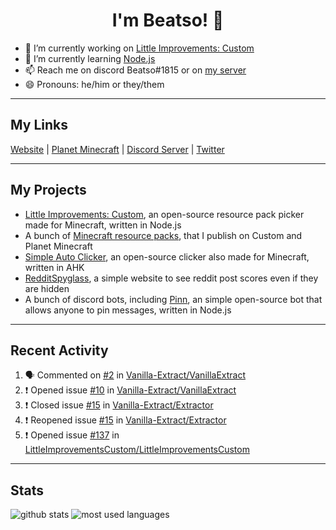 <h1 align="center">I'm Beatso! 👋</h1>

- 🔭 I’m currently working on [Little Improvements: Custom](https://github.com/LittleImprovementsCustom/LittleImprovementsCustom)
- 🌱 I’m currently learning [Node.js](https://nodejs.org/)
- 📫 Reach me on discord Beatso#1815 or on [my server](https://discord.gg/bNcZjFe)
- 😄 Pronouns: he/him or they/them

---

## My Links
[Website](https://www.beatso.tk/) | 
[Planet Minecraft](https://www.planetminecraft.com/member/beatso/) |
[Discord Server](https://discord.gg/bNcZjFe) |
[Twitter](https://twitter.com/beatso_)

---

## My Projects
- [Little Improvements: Custom](https://github.com/LittleImprovementsCustom/LittleImprovementsCustom), an open-source resource pack picker made for Minecraft, written in Node.js
- A bunch of [Minecraft resource packs](https://www.planetminecraft.com/member/beatso/submissions/texture-packs/?morder=order_popularity), that I publish on Custom and Planet Minecraft
- [Simple Auto Clicker](https://github.com/Beatso/SimpleAutoClicker), an open-source clicker also made for Minecraft, written in AHK
- [RedditSpyglass](https://github.com/Beatso/RedditSpyglass), a simple website to see reddit post scores even if they are hidden
- A bunch of discord bots, including [Pinn](https://github.com/Beatso/Pinn), an simple open-source bot that allows anyone to pin messages, written in Node.js

---

## Recent Activity
<!--START_SECTION:activity-->
1. 🗣 Commented on [#2](https://github.com/Vanilla-Extract/VanillaExtract/issues/2) in [Vanilla-Extract/VanillaExtract](https://github.com/Vanilla-Extract/VanillaExtract)
2. ❗️ Opened issue [#10](https://github.com/Vanilla-Extract/VanillaExtract/issues/10) in [Vanilla-Extract/VanillaExtract](https://github.com/Vanilla-Extract/VanillaExtract)
3. ❗️ Closed issue [#15](https://github.com/Vanilla-Extract/Extractor/issues/15) in [Vanilla-Extract/Extractor](https://github.com/Vanilla-Extract/Extractor)
4. ❗️ Reopened issue [#15](https://github.com/Vanilla-Extract/Extractor/issues/15) in [Vanilla-Extract/Extractor](https://github.com/Vanilla-Extract/Extractor)
5. ❗️ Opened issue [#137](https://github.com/LittleImprovementsCustom/LittleImprovementsCustom/issues/137) in [LittleImprovementsCustom/LittleImprovementsCustom](https://github.com/LittleImprovementsCustom/LittleImprovementsCustom)
<!--END_SECTION:activity-->

---

## Stats
![github stats](https://github-readme-stats.vercel.app/api?username=Beatso&count_private=true&show_icons=true&hide_rank=true&theme=dark&hide_border=true "GitHub Stats")
![most used languages](https://github-readme-stats.vercel.app/api/top-langs/?username=Beatso&langs_count=3&theme=dark&hide_border=true "Most Used Languages")
